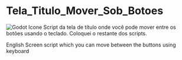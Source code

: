 # Tela_Titulo_Mover_Sob_Botoes
![Godot Icone](https://user-images.githubusercontent.com/76182721/155896646-df59dbde-9122-4e90-b66b-93706c2a4954.png)
Script da tela de título onde você pode mover entre os botões usando o teclado. Coloquei o restante dos scripts.

English
Screen script which you can move between the buttons using keyboard
